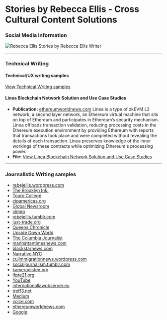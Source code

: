 # Stories by Rebecca Ellis - Cross Cultural Content Solutions

### Social Media Information

![Rebecca Ellis](https://s3.amazonaws.com/external_clips/users/6481/large/rebecca-bkink-1060.jpg?1332469171)
Stories by Rebecca Ellis
Writer

---

### Technical Writing 

#### Technical/UX writing samples

[View Technical Writing samples](https://s3.amazonaws.com/external_clips/4884984/Senior_TW_Portfolio_Rebecca_Ellis_2-1.pdf?1700503305)

#### Linea Blockchain Network Solution and Use Case Studies

- **Publication:** [ethereumworldnews.com](http://ethereumworldnews.com)
Linea is a type of zkEVM L2 network, a second layer network, an Ethereum virtual machine that sits on top of Ethereum and participates in Ethereum’s security mechanism. Linea offloads transaction validation, reducing processing costs in the Ethereum execution environment by providing Ethereum with reports that transactions took place and were completed without revealing the details of each transaction. Linea preserves knowledge of the inner workings of these contracts while optimizing Ethereum's processing power.
- **File:** [View Linea Blockchain Network Solution and Use Case Studies](https://s3.amazonaws.com/external_clips/4877903/Consensys_Technical_Writing_Sample.pdf?1699985027)

---

### Journalistic Writing samples 

- [rebejellis.wordpress.com](https://rebejellis.wordpress.com)
- [The Brooklyn Ink.](https://s3.amazonaws.com/external_clips/clip_publications/1284/small/1284.jpg?1329233631)
- [Touro College](https://www.google.com/s2/favicons?domain=touro.edu)
- [cipamericas.org](https://cipamericas.org)
- [Global Newsroom](https://s3.amazonaws.com/external_clips/clip_publications/6200/small/Screen%20Shot%202012-11-29%20at%201.31.30%20PM.png?1354213923)
- [vimeo](https://s3.amazonaws.com/external_clips/clip_publications/2892/small/vimeo.jpg?1329229940)
- [rebejellis.tumblr.com](https://s3.amazonaws.com/external_clips/clip_publications/4691/small/tumblr-logo.png?1363978600)
- [just-trade.org](https://www.google.com/s2/favicons?domain=just-trade.org)
- [Queens Chronicle](https://s3.amazonaws.com/external_clips/clip_publications/4687/small/282061_10150271565991513_4237619_n.jpg?1354666398)
- [Upside Down World](https://s3.amazonaws.com/external_clips/clip_publications/3830/small/4465_86395851593_6320879_n.jpg?1367512267)
- [The Columbia Journalist](https://s3.amazonaws.com/external_clips/clip_publications/4473/small/NewLogo.png?1367600473)
- [manhattantimesnews.com](https://www.google.com/s2/favicons?domain=manhattantimesnews.com)
- [blackstarnews.com](https://s3.amazonaws.com/external_clips/clip_publications/3374/small/Screen%20Shot%202012-12-21%20at%203.42.02%20PM.png?1356122532)
- [Narrative NYC](https://s3.amazonaws.com/external_clips/clip_publications/4689/small/5e33864b59232f070513b9a643ab2afd.png?1364395772)
- [cujimmigrationnews.wordpress.com](https://www.google.com/s2/favicons?domain=cujimmigrationnews.wordpress.com)
- [socialjournalism.tumblr.com](https://s3.amazonaws.com/external_clips/clip_publications/6332/small/tumblr_20logo.png?1363978845)
- [kameradisten.org](https://www.google.com/s2/favicons?domain=kameradisten.org)
- [ifpte21.org](https://www.google.com/s2/favicons?domain=ifpte21.org)
- [YouTube](https://s3.amazonaws.com/external_clips/clip_publications/901/small/YouTube_logo.png?1467745713)
- [internationallawobserver.eu](https://www.google.com/s2/favicons?domain=internationallawobserver.eu)
- [treff3.net](https://www.google.com/s2/favicons?domain=treff3.net)
- [Medium](https://s3.amazonaws.com/external_clips/clip_publications/14586/small/medium.png?1351794173)
- [voice.com](https://www.google.com/s2/favicons?domain=voice.com)
- [ethereumworldnews.com](https://www.google.com/s2/favicons?domain=ethereumworldnews.com)
- [Google](https://www.google.com/s2/favicons?domain=google.com.my)

